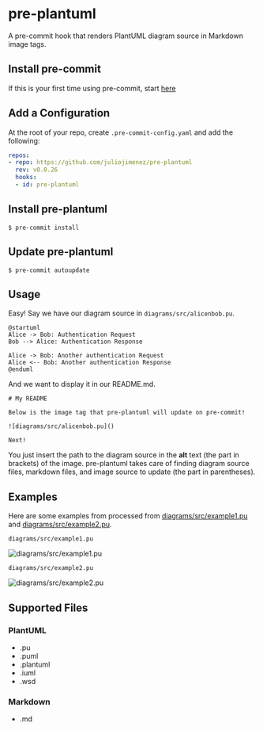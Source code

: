 # pre-plantuml

A pre-commit hook that renders PlantUML diagram source in Markdown image tags. 

## Install pre-commit

If this is your first time using pre-commit, start [here](https://pre-commit.com/#install)

## Add a Configuration

At the root of your repo, create `.pre-commit-config.yaml` and add the following:

```yaml
repos:
- repo: https://github.com/juliojimenez/pre-plantuml
  rev: v0.0.26
  hooks:
  - id: pre-plantuml
```

## Install pre-plantuml

```shell
$ pre-commit install
```

## Update pre-plantuml

```shell
$ pre-commit autoupdate
```

## Usage

Easy! Say we have our diagram source in `diagrams/src/alicenbob.pu`.

```
@startuml
Alice -> Bob: Authentication Request
Bob --> Alice: Authentication Response

Alice -> Bob: Another authentication Request
Alice <-- Bob: Another authentication Response
@enduml
```

And we want to display it in our README.md.

```
# My README

Below is the image tag that pre-plantuml will update on pre-commit!

![diagrams/src/alicenbob.pu]()

Next!
```

You just insert the path to the diagram source in the **alt** text (the part in brackets) of the image. pre-plantuml takes care of finding diagram source files, markdown files, and image source to update (the part in parentheses).

## Examples

Here are some examples from processed from [diagrams/src/example1.pu](diagrams/src/example1.pu) and [diagrams/src/example2.pu](diagrams/src/example2.pu).

`diagrams/src/example1.pu`

![diagrams/src/example1.pu](http://www.plantuml.com/plantuml/png/~h407374617274756d6c0a416c696365202d3e20426f623a2041757468656e7469636174696f6e20526571756573740a426f62202d2d3e20416c6963653a2041757468656e7469636174696f6e20526573706f6e73650a0a416c696365202d3e20426f623a20416e6f746865722061757468656e7469636174696f6e20526571756573740a416c696365203c2d2d20426f623a20416e6f746865722061757468656e7469636174696f6e20526573706f6e73650a40656e64756d6c)

`diagrams/src/example2.pu`

![diagrams/src/example2.pu](http://www.plantuml.com/plantuml/png/~h407374617274756d6c0a416c696365202d3e20426f623a2041757468656e7469636174696f6e20526571756573740a426f62202d2d3e20416c6963653a2041757468656e7469636174696f6e20526573706f6e73650a0a416c696365202d3e20426f623a20416e6f746865722061757468656e7469636174696f6e20526571756573740a416c696365203c2d2d20426f623a20416e6f746865722061757468656e7469636174696f6e20526573706f6e73650a40656e64756d6c)

## Supported Files

### PlantUML

- .pu
- .puml
- .plantuml
- .iuml
- .wsd

### Markdown

- .md